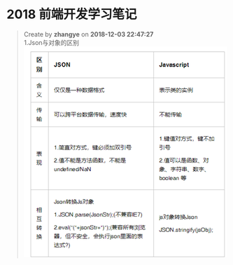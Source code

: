 2018 前端开发学习笔记
===

> Create by **zhangye** on **2018-12-03 22:47:27**  
1.Json与对象的区别
![图片名称](images/json.png)
